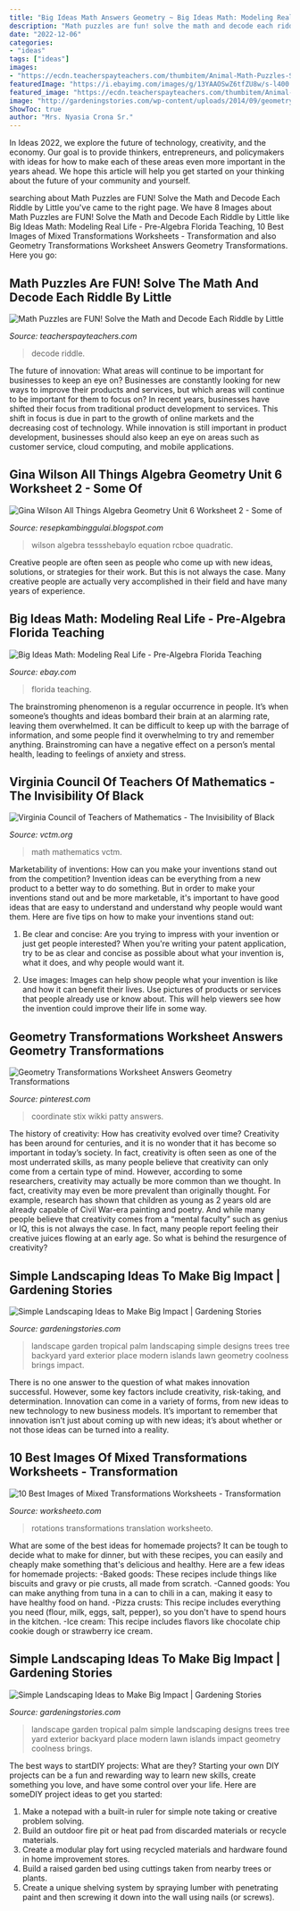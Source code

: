 ```yaml
---
title: "Big Ideas Math Answers Geometry ~ Big Ideas Math: Modeling Real Life"
description: "Math puzzles are fun! solve the math and decode each riddle by little"
date: "2022-12-06"
categories:
- "ideas"
tags: ["ideas"]
images:
- "https://ecdn.teacherspayteachers.com/thumbitem/Animal-Math-Puzzles-Solve-the-Math-and-Decode-The-Riddle--3130935-1597698195/original-3130935-3.jpg"
featuredImage: "https://i.ebayimg.com/images/g/13YAAOSwZ6tfZU8w/s-l400.jpg"
featured_image: "https://ecdn.teacherspayteachers.com/thumbitem/Animal-Math-Puzzles-Solve-the-Math-and-Decode-The-Riddle--3130935-1597698195/original-3130935-3.jpg"
image: "http://gardeningstories.com/wp-content/uploads/2014/09/geometry-768x1024.jpg"
ShowToc: true
author: "Mrs. Nyasia Crona Sr."
---
```



In Ideas 2022, we explore the future of technology, creativity, and the economy. Our goal is to provide thinkers, entrepreneurs, and policymakers with ideas for how to make each of these areas even more important in the years ahead. We hope this article will help you get started on your thinking about the future of your community and yourself.

	

		
searching about Math Puzzles are FUN! Solve the Math and Decode Each Riddle by Little you've came to the right page. We have 8 Images about Math Puzzles are FUN! Solve the Math and Decode Each Riddle by Little like Big Ideas Math: Modeling Real Life - Pre-Algebra Florida Teaching, 10 Best Images of Mixed Transformations Worksheets - Transformation and also Geometry Transformations Worksheet Answers Geometry Transformations. Here you go:
		
    
## Math Puzzles Are FUN! Solve The Math And Decode Each Riddle By Little

<img loading=lazy src="https://ecdn.teacherspayteachers.com/thumbitem/Animal-Math-Puzzles-Solve-the-Math-and-Decode-The-Riddle--3130935-1597698195/original-3130935-3.jpg" onerror="this.onerror=null;this.src='https://tse4.mm.bing.net/th?id=OIP.Z2rIzhmUKHTTXlDRtzHgdQAAAA&amp;pid=15.1';" alt="Math Puzzles are FUN! Solve the Math and Decode Each Riddle by Little">

_Source: teacherspayteachers.com_

>decode riddle. 

	

The future of innovation: What areas will continue to be important for businesses to keep an eye on?
Businesses are constantly looking for new ways to improve their products and services, but which areas will continue to be important for them to focus on? In recent years, businesses have shifted their focus from traditional product development to services. This shift in focus is due in part to the growth of online markets and the decreasing cost of technology. While innovation is still important in product development, businesses should also keep an eye on areas such as customer service, cloud computing, and mobile applications.

    
## Gina Wilson All Things Algebra Geometry Unit 6 Worksheet 2 - Some Of

<img loading=lazy src="https://lh3.googleusercontent.com/proxy/mQT8oe5cbyFfVqdg59zOawOTkX-8K2F6qcJRWMnSLt8nrD97tMcGpEyEwUBvkzHmeJzIhT9gQ9PEFC3q9NAL-9_yOoQeJHP8mYhDiEI7gg2AMttBlxB7crZUqFHcNkrAORjTyg0F5L-Y3uwYxpD-JOO5egg48-Fs6ToBvs3gLaR5OOAwEult6iUxsd2mXP_gPBOyTUOErtTpSHvqrKYM=w1200-h630-p-k-no-nu" onerror="this.onerror=null;this.src='https://tse2.mm.bing.net/th?id=OIP.GBkBgwFiQ1zbBy3ocEjRngHaJu&amp;pid=15.1';" alt="Gina Wilson All Things Algebra Geometry Unit 6 Worksheet 2 - Some of">

_Source: resepkambinggulai.blogspot.com_

>wilson algebra tessshebaylo equation rcboe quadratic. 

	

Creative people are often seen as people who come up with new ideas, solutions, or strategies for their work. But this is not always the case. Many creative people are actually very accomplished in their field and have many years of experience.

    
## Big Ideas Math: Modeling Real Life - Pre-Algebra Florida Teaching

<img loading=lazy src="https://i.ebayimg.com/images/g/13YAAOSwZ6tfZU8w/s-l400.jpg" onerror="this.onerror=null;this.src='https://tse4.mm.bing.net/th?id=OIP.lPILleY_dAfp07u5_Eb3OAAAAA&amp;pid=15.1';" alt="Big Ideas Math: Modeling Real Life - Pre-Algebra Florida Teaching">

_Source: ebay.com_

>florida teaching. 

	

The brainstroming phenomenon is a regular occurrence in people. It’s when someone’s thoughts and ideas bombard their brain at an alarming rate, leaving them overwhelmed. It can be difficult to keep up with the barrage of information, and some people find it overwhelming to try and remember anything. Brainstroming can have a negative effect on a person’s mental health, leading to feelings of anxiety and stress.

    
## Virginia Council Of Teachers Of Mathematics - The Invisibility Of Black

<img loading=lazy src="https://www.vctm.org/resources/Pictures/AdobeStock_68663100.jpeg" onerror="this.onerror=null;this.src='https://tse1.mm.bing.net/th?id=OIP.G7b1V1aELazDvW6gvp7VgQHaEO&amp;pid=15.1';" alt="Virginia Council of Teachers of Mathematics - The Invisibility of Black">

_Source: vctm.org_

>math mathematics vctm. 

	

Marketability of inventions: How can you make your inventions stand out from the competition?
Invention ideas can be everything from a new product to a better way to do something. But in order to make your inventions stand out and be more marketable, it's important to have good ideas that are easy to understand and understand why people would want them. Here are five tips on how to make your inventions stand out:
1. Be clear and concise: Are you trying to impress with your invention or just get people interested? When you're writing your patent application, try to be as clear and concise as possible about what your invention is, what it does, and why people would want it.

2. Use images: Images can help show people what your invention is like and how it can benefit their lives. Use pictures of products or services that people already use or know about. This will help viewers see how the invention could improve their life in some way.

    
## Geometry Transformations Worksheet Answers Geometry Transformations

<img loading=lazy src="https://i.pinimg.com/736x/79/47/ef/7947efe7eca92399bdc6a9eec115982d.jpg" onerror="this.onerror=null;this.src='https://tse1.mm.bing.net/th?id=OIP.wGRBRCNJTGe-UTZsDTwhIgHaLH&amp;pid=15.1';" alt="Geometry Transformations Worksheet Answers Geometry Transformations">

_Source: pinterest.com_

>coordinate stix wikki patty answers. 

	

The history of creativity: How has creativity evolved over time?
Creativity has been around for centuries, and it is no wonder that it has become so important in today’s society. In fact, creativity is often seen as one of the most underrated skills, as many people believe that creativity can only come from a certain type of mind. However, according to some researchers, creativity may actually be more common than we thought. In fact, creativity may even be more prevalent than originally thought. For example, research has shown that children as young as 2 years old are already capable of Civil War-era painting and poetry. And while many people believe that creativity comes from a “mental faculty” such as genius or IQ, this is not always the case. In fact, many people report feeling their creative juices flowing at an early age. So what is behind the resurgence of creativity?

    
## Simple Landscaping Ideas To Make Big Impact | Gardening Stories

<img loading=lazy src="http://gardeningstories.com/wp-content/uploads/2014/09/geometry.jpg" onerror="this.onerror=null;this.src='https://tse1.mm.bing.net/th?id=OIP.is6pCy2x0yt0b_xkXf0e0wHaJ3&amp;pid=15.1';" alt="Simple Landscaping Ideas to Make Big Impact | Gardening Stories">

_Source: gardeningstories.com_

>landscape garden tropical palm landscaping simple designs trees tree backyard yard exterior place modern islands lawn geometry coolness brings impact. 

	

There is no one answer to the question of what makes innovation successful. However, some key factors include creativity, risk-taking, and determination. Innovation can come in a variety of forms, from new ideas to new technology to new business models. It’s important to remember that innovation isn’t just about coming up with new ideas; it’s about whether or not those ideas can be turned into a reality.

    
## 10 Best Images Of Mixed Transformations Worksheets - Transformation

<img loading=lazy src="http://www.worksheeto.com/postpic/2010/08/rotations-worksheets_368290.jpg" onerror="this.onerror=null;this.src='https://tse1.mm.bing.net/th?id=OIP.dAGbM5UIE_NFeFKU2JX_WAHaKf&amp;pid=15.1';" alt="10 Best Images of Mixed Transformations Worksheets - Transformation">

_Source: worksheeto.com_

>rotations transformations translation worksheeto. 

	

What are some of the best ideas for homemade projects?
It can be tough to decide what to make for dinner, but with these recipes, you can easily and cheaply make something that's delicious and healthy. Here are a few ideas for homemade projects: 
-Baked goods: These recipes include things like biscuits and gravy or pie crusts, all made from scratch.
-Canned goods: You can make anything from tuna in a can to chili in a can, making it easy to have healthy food on hand.
-Pizza crusts: This recipe includes everything you need (flour, milk, eggs, salt, pepper), so you don't have to spend hours in the kitchen.
-Ice cream: This recipe includes flavors like chocolate chip cookie dough or strawberry ice cream.

    
## Simple Landscaping Ideas To Make Big Impact | Gardening Stories

<img loading=lazy src="http://gardeningstories.com/wp-content/uploads/2014/09/geometry-768x1024.jpg" onerror="this.onerror=null;this.src='https://tse2.mm.bing.net/th?id=OIP.7xnrV5rjzdcLwHHBG5oTDQHaJ4&amp;pid=15.1';" alt="Simple Landscaping Ideas to Make Big Impact | Gardening Stories">

_Source: gardeningstories.com_

>landscape garden tropical palm simple landscaping designs trees tree yard exterior backyard place modern lawn islands impact geometry coolness brings. 

	

The best ways to startDIY projects: What are they?
Starting your own DIY projects can be a fun and rewarding way to learn new skills, create something you love, and have some control over your life. Here are someDIY project ideas to get you started: 
1. Make a notepad with a built-in ruler for simple note taking or creative problem solving.
2. Build an outdoor fire pit or heat pad from discarded materials or recycle materials. 
3. Create a modular play fort using recycled materials and hardware found in home improvement stores. 
4. Build a raised garden bed using cuttings taken from nearby trees or plants. 
5. Create a unique shelving system by spraying lumber with penetrating paint and then screwing it down into the wall using nails (or screws).

